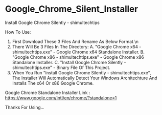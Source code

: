 # Google_Chrome_Silent_Installer
Install Google Chrome Silently - shimultechtips

How To Use:
01. First Download These 3 Files And Rename As Below Format.\n
02. There Will Be 3 Files In The Directory:
A. "Google Chrome x64 - shimultechtips.exe" - Google Chrome x64 Standalone Installer.
B. "Google Chrome x86 - shimultechtips.exe" - Google Chrome x86 Standalone Installer.
C. "Install Google Chrome Silently - shimultechtips.exe" - Binary File Of This Project.
03. When You Run "Install Google Chrome Silently - shimultechtips.exe", The Installer Will Automatically Detect Your Windows Architechture And Installs The x64 Or x86 Google Chrome.


Google Chrome Standalone Installer Link :
https://www.google.com/intl/en/chrome/?standalone=1

Thanks For Using...
